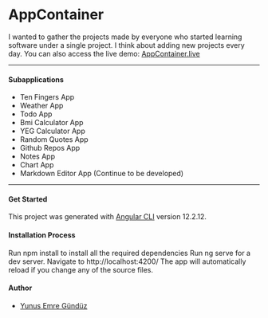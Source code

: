 # AppContainer
I wanted to gather the projects made by everyone who started learning software under a single project. I think about adding new projects every day.
You can also access the live demo:  <a href="https://app-container.netlify.app" target="_blank">AppContainer.live</a><hr>

#### Subapplications
- Ten Fingers App
- Weather App
- Todo App
- Bmi Calculator App
- YEG Calculator App 
- Random Quotes App
- Github Repos App
- Notes App
- Chart App
- Markdown Editor App (Continue to be developed)
------------


#### Get Started
This project was generated with [Angular CLI](https://github.com/angular/angular-cli) version 12.2.12.

#### Installation Process
Run npm install to install all the required dependencies
Run ng serve for a dev server. Navigate to http://localhost:4200/
The app will automatically reload if you change any of the source files.


#### Author
- [Yunus Emre Gündüz](https://github.com/yemregunduz)

